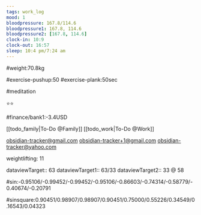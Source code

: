 ```yaml
---
tags: work_log
mood: 1
bloodpressure: 167.8/114.6
bloodpressure1: 167.8, 114.6
bloodpressure2: [167.8, 114.6]
clock-in: 10:9
clock-out: 16:57
sleep: 10:4 pm/7:24 am
---
```


#weight:70.8kg

#exercise-pushup:50
#exercise-plank:50sec

#meditation

⭐⭐

#finance/bank1:-3.4USD

[[todo_family|To-Do @Family]]
[[todo_work|To-Do @Work]]

obsidian-tracker@gmail.com
obsidian-tracker+1@gmail.com
obsidian-tracker@yahoo.com

weightlifting: 11

dataviewTarget:: 63
dataviewTarget1:: 63/33
dataviewTarget2:: 33 @ 58

#sin:-0.95106/-0.99452/-0.99452/-0.95106/-0.86603/-0.74314/-0.58779/-0.40674/-0.20791

#sinsquare:0.90451/0.98907/0.98907/0.90451/0.75000/0.55226/0.34549/0.16543/0.04323

